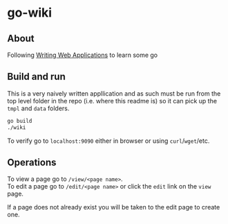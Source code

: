 # go-wiki

## About

Following [Writing Web Applications](https://golang.org/doc/articles/wiki/) to learn some go

## Build and run

This is a very naively written appllication and as such must be run from the top level folder in the repo (i.e. where this readme is) so it can pick up the `tmpl` and `data` folders.

```bash
go build
./wiki
```

To verify go to `localhost:9090` either in browser or using `curl`/`wget`/etc.

## Operations

To view a page go to `/view/<page name>`.  
To edit a page go to `/edit/<page name>` or click the `edit` link on the `view` page.

If a page does not already exist you will be taken to the edit page to create one.
